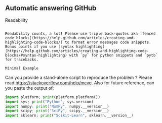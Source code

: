 Automatic answering GitHub
--------------------------

Readability
~~~~~~~~~~~

Readability counts, a lot! Please use triple back-quotes aka [fenced code blocks](https://help.github.com/articles/creating-and-highlighting-code-blocks/) to format error messages code snippets. Bonus points if you use [syntax highlighting](https://help.github.com/articles/creating-and-highlighting-code-blocks/#syntax-highlighting) with `py` for python snippets and `pytb` for tracebacks.

Minimal Example
~~~~~~~~~~~~~~~

Can you provide a stand-alone script to reproduce the problem ? Please read https://stackoverflow.com/help/mcve.
Also for future reference, can you paste the output of:

``` python
import platform; print(platform.platform())
import sys; print("Python", sys.version)
import numpy; print("NumPy", numpy.__version__)
import scipy; print("SciPy", scipy.__version__)
import sklearn; print("Scikit-Learn", sklearn.__version__)
```
